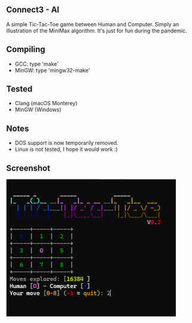 ## Connect3 - AI
A simple Tic-Tac-Toe game between Human and Computer. Simply an illustration of the MiniMax algorithm. It's just for fun during the pandemic.

## Compiling
* GCC: type 'make'
* MinGW: type 'mingw32-make'

## Tested
- Clang (macOS Monterey)
- MinGW (Windows)

## Notes
- DOS support is now temporarily removed.
- Linux is not tested, I hope it would work :)

## Screenshot
![Screen 1](screens/screen_win.png)
